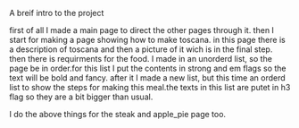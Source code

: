 A breif intro to the project

first of all I made a main page to direct the other pages through it.
then I start for making a page showing how to make toscana.
in this page there is a description of toscana and then a picture of it
wich is in the final step.
then there is requirments for the food. I made in an unorderd list, so the 
page be in order.for this list I put the contents in strong and em flags so
the text will be bold and fancy.
after it I made a new list, but this time an orderd list to show the steps 
for making this meal.the texts in this list are putet in h3 flag so they are a bit bigger than usual.

I do the above things for the steak and apple_pie page too.

